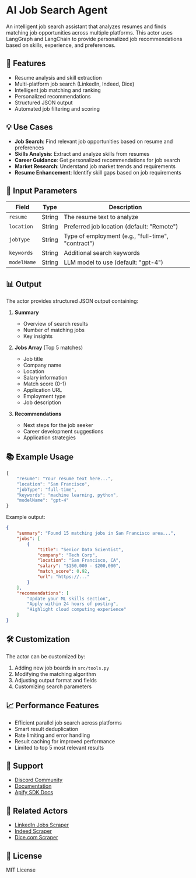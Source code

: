 # AI Job Search Agent

An intelligent job search assistant that analyzes resumes and finds matching job opportunities across multiple platforms. This actor uses LangGraph and LangChain to provide personalized job recommendations based on skills, experience, and preferences.

## 🚀 Features

- Resume analysis and skill extraction
- Multi-platform job search (LinkedIn, Indeed, Dice)
- Intelligent job matching and ranking
- Personalized recommendations
- Structured JSON output
- Automated job filtering and scoring

## 💡 Use Cases

- **Job Search**: Find relevant job opportunities based on resume and preferences
- **Skills Analysis**: Extract and analyze skills from resumes
- **Career Guidance**: Get personalized recommendations for job search
- **Market Research**: Understand job market trends and requirements
- **Resume Enhancement**: Identify skill gaps based on job requirements

## 🔧 Input Parameters

| Field | Type | Description |
|-------|------|-------------|
| `resume` | String | The resume text to analyze |
| `location` | String | Preferred job location (default: "Remote") |
| `jobType` | String | Type of employment (e.g., "full-time", "contract") |
| `keywords` | String | Additional search keywords |
| `modelName` | String | LLM model to use (default: "gpt-4") |

## 📊 Output

The actor provides structured JSON output containing:

1. **Summary**
   - Overview of search results
   - Number of matching jobs
   - Key insights

2. **Jobs Array** (Top 5 matches)
   - Job title
   - Company name
   - Location
   - Salary information
   - Match score (0-1)
   - Application URL
   - Employment type
   - Job description

3. **Recommendations**
   - Next steps for the job seeker
   - Career development suggestions
   - Application strategies

## 📚 Example Usage

```javascript
{
    "resume": "Your resume text here...",
    "location": "San Francisco",
    "jobType": "full-time",
    "keywords": "machine learning, python",
    "modelName": "gpt-4"
}
```

Example output:
```json
{
    "summary": "Found 15 matching jobs in San Francisco area...",
    "jobs": [
        {
            "title": "Senior Data Scientist",
            "company": "Tech Corp",
            "location": "San Francisco, CA",
            "salary": "$150,000 - $200,000",
            "match_score": 0.92,
            "url": "https://..."
        }
    ],
    "recommendations": [
        "Update your ML skills section",
        "Apply within 24 hours of posting",
        "Highlight cloud computing experience"
    ]
}
```

## 🛠️ Customization

The actor can be customized by:

1. Adding new job boards in `src/tools.py`
2. Modifying the matching algorithm
3. Adjusting output format and fields
4. Customizing search parameters

## 📈 Performance Features

- Efficient parallel job search across platforms
- Smart result deduplication
- Rate limiting and error handling
- Result caching for improved performance
- Limited to top 5 most relevant results

## 💬 Support

- [Discord Community](https://discord.com/invite/jyEM2PRvMU)
- [Documentation](https://docs.apify.com/)
- [Apify SDK Docs](https://docs.apify.com/sdk/python/)

## 🔗 Related Actors

- [LinkedIn Jobs Scraper](https://apify.com/krandiash/linkedin-jobs-scraper)
- [Indeed Scraper](https://apify.com/krandiash/indeed-scraper)
- [Dice.com Scraper](https://apify.com/mohamedgb00714/dicecom-job-scraper)

## 📝 License

MIT License
